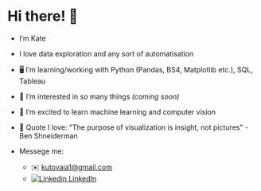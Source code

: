 # Hi there! 👋


- I’m Kate
- I love data exploration and any sort of automatisation

- 🖥️ I’m learning/working with Python (Pandas, BS4, Matplotlib etc.), SQL, Tableau

- 👀 I’m interested in so many things _(coming soon)_

- 🌱 I’m excited to learn machine learning and computer vision

- 💬 Quote I love: "The purpose of visualization is insight, not pictures" - Ben Shneiderman

- Messege me:
  - ✉️ kutovaia1@gmail.com
  - [![Linkedin](https://i.stack.imgur.com/gVE0j.png) LinkedIn](https://www.linkedin.com/in/katekut1/)
&nbsp;



<!---
KateK1/KateK1 is a ✨ special ✨ repository because its `README.md` (this file) appears on your GitHub profile.
You can click the Preview link to take a look at your changes.
--->
